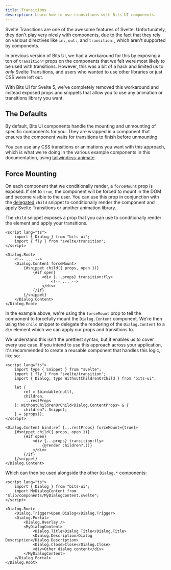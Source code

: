 ```yaml
---
title: Transitions
description: Learn how to use transitions with Bits UI components.
---
```


Svelte Transitions are one of the awesome features of Svelte. Unfortunately, they don't play very nicely with components, due to the fact that they rely on various directives like `in:`, `out:`, and `transition:`, which aren't supported by components.

In previous version of Bits UI, we had a workaround for this by exposing a ton of `transition*` props on the components that we felt were most likely to be used with transitions. However, this was a bit of a hack and limited us to _only_ Svelte Transitions, and users who wanted to use other libraries or just CSS were left out.

With Bits UI for Svelte 5, we've completely removed this workaround and instead exposed props and snippets that allow you to use any animation or transitions library you want.

## The Defaults

By default, Bits UI components handle the mounting and unmounting of specific components for you. They are wrapped in a component that ensures the component waits for transitions to finish before unmounting.

You can use any CSS transitions or animations you want with this approach, which is what we're doing in the various example components in this documentation, using [tailwindcss-animate](https://github.com/jamiebuilds/tailwindcss-animate).

## Force Mounting

On each component that we conditionally render, a `forceMount` prop is exposed. If set to `true`, the component will be forced to mount in the DOM and become visible to the user. You can use this prop in conjunction with the [delegated](/docs/delegation) `child` snippet to conditionally render the component and apply Svelte Transitions or another animation library.

The `child` snippet exposes a prop that you can use to conditionally render the element and apply your transitions.

```svelte /forceMount/ /transition:fly/
<script lang="ts">
	import { Dialog } from "bits-ui";
	import { fly } from "svelte/transition";
</script>

<Dialog.Root>
	<!-- ... -->
	<Dialog.Content forceMount>
		{#snippet child({ props, open })}
			{#if open}
				<div {...props} transition:fly>
					<!-- ... -->
				</div>
			{/if}
		{/snippet}
	</Dialog.Content>
</Dialog.Root>
```

In the example above, we're using the `forceMount` prop to tell the component to forcefully mount the `Dialog.Content` component. We're then using the `child` snippet to delegate the rendering of the `Dialog.Content` to a `div` element which we can apply our props and transitions to.

We understand this isn't the prettiest syntax, but it enables us to cover every use case. If you intend to use this approach across your application, it's recommended to create a reusable component that handles this logic, like so:

```svelte title="MyDialogContent.svelte"
<script lang="ts">
	import type { Snippet } from "svelte";
	import { fly } from "svelte/transition";
	import { Dialog, type WithoutChildrenOrChild } from "bits-ui";

	let {
		ref = $bindable(null),
		children,
		...restProps
	}: WithoutChildrenOrChild<Dialog.ContentProps> & {
		children?: Snippet;
	} = $props();
</script>

<Dialog.Content bind:ref {...restProps} forceMount={true}>
	{#snippet child({ props, open })}
		{#if open}
			<div {...props} transition:fly>
				{@render children?.()}
			</div>
		{/if}
	{/snippet}
</Dialog.Content>
```

Which can then be used alongside the other `Dialog.*` components:

```svelte
<script lang="ts">
	import { Dialog } from "bits-ui";
	import MyDialogContent from "$lib/components/MyDialogContent.svelte";
</script>

<Dialog.Root>
	<Dialog.Trigger>Open Dialog</Dialog.Trigger>
	<Dialog.Portal>
		<Dialog.Overlay />
		<MyDialogContent>
			<Dialog.Title>Dialog Title</Dialog.Title>
			<Dialog.Description>Dialog Description</Dialog.Description>
			<Dialog.Close>Close</Dialog.Close>
			<div>Other dialog content</div>
		</MyDialogContent>
	</Dialog.Portal>
</Dialog.Root>
```
